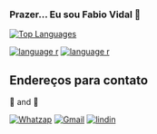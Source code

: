 ### Prazer... Eu sou Fabio Vidal 👋


[![Top Languages ](https://github-readme-stats.vercel.app/api/top-langs/?username=FabioVidalMarujo&layout=compact)](link)

[![language r](https://img.shields.io/badge/R-276DC3?style=for-the-badge&logo=r&logoColor=white)]()
[![language r](https://img.shields.io/badge/Python-3776AB?style=for-the-badge&logo=python&logoColor=white
)]()


## Endereços para contato

📱  and 📧


[![Whatzap](https://img.shields.io/badge/WhatsApp-25D366?style=for-the-badge&logo=whatsapp&logoColor=white)](21966114738) [![Gmail](https://img.shields.io/badge/Gmail-D14836?style=for-the-badge&logo=gmail&logoColor=white)](fvidalmarujo@gmail.com) [![lindin](https://img.shields.io/badge/LinkedIn-0077B5?style=for-the-badge&logo=linkedin&logoColor=white
)](https://www.linkedin.com/in/fabio-vidal-marujo-10a856164/)

